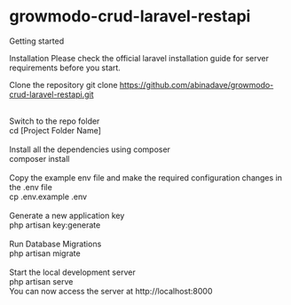 # growmodo-crud-laravel-restapi

Getting started

Installation
Please check the official laravel installation guide for server requirements before you start.

Clone the repository
git clone https://github.com/abinadave/growmodo-crud-laravel-restapi.git

<br>
Switch to the repo folder<br>
cd [Project Folder Name]<br>

 <br>
Install all the dependencies using composer<br>
composer install<br>
<br>
Copy the example env file and make the required configuration changes in the .env file<br>
cp .env.example .env<br>
<br>
Generate a new application key<br>
php artisan key:generate<br>
<br>
Run Database Migrations<br>
php artisan migrate<br>
<br>
Start the local development server<br>
php artisan serve<br>
You can now access the server at http://localhost:8000<br>









